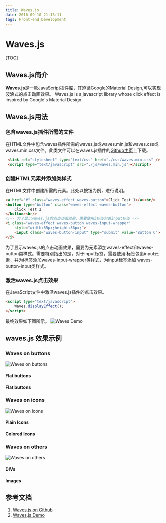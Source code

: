 ```yaml
---
title: Waves.js
date: 2016-09-10 21:13:11
tags: Front-end Development
---
```

# Waves.js
[TOC]
## Waves.js简介
**Waves.js**是一款JavaScript插件库，其遵循Google的[Material Design](https://material.google.com/),可以实现波浪式的点击动画效果。
Waves.js is a javascript library whose click effect is inspired by Google's Material Design.
## Waves.js用法
### 包含waves.js插件所需的文件
在HTML文件中包含waves插件所需的waves.js或waves.min.js和waves.css或waves.min.css文件。此类文件可以在waves.js插件的[Github主页](https://github.com/fians/Waves)上下载。

```  html
 <link rel="stylesheet" type="text/css" href="./css/waves.min.css" />
 <script type="text/javascript" src="./js/waves.min.js"></script>

```
### 创建HTML元素并添加类样式
在HTML文件中创建所需的元素。此处以按钮为例，进行说明。

```  html
<a href="#" class="waves-effect waves-button">Click Test 1</a><br/>
<button type="button" class="waves-effect waves-button">
	Click Test 2
</button><br/>
<!-- 为了显示waves.js的点击动画效果，需要使用i标签包裹input标签 -->
<i class="waves-effect waves-button waves-input-wrapper" 
	style="width:85px;height:36px;">
    <input class="waves-button-input" type="submit" value="Button C">
</i>

```
为了显示waves.js的点击动画效果，需要为元素添加waves-effect和waves-button类样式。需要特别指出的是，对于input标签，需要使用i标签包裹input元素，并为i标签添加waves-input-wrapper类样式，为input标签添加
waves-button-input类样式。

### 激活waves.js点击效果
在JavaScript文件中激活waves.js插件的点击效果。

``` html
<script type="text/javascript">
    Waves.displayEffect();
</script>

```

最终效果如下图所示。
![Waves Demo](http://oda53d5ps.bkt.clouddn.com/waves.js-1.gif)

## waves.js 效果示例
### Waves on buttons
![Waves on buttons](http://oda53d5ps.bkt.clouddn.com/waves.js-2.gif)
#### Flat buttons
#### Flat buttons
### Waves on icons
![Waves on icons](http://oda53d5ps.bkt.clouddn.com/waves.js-3.gif)
#### Plain Icons 
#### Colored Icons 
### Waves on others
![Waves on others](http://oda53d5ps.bkt.clouddn.com/waves.js-4.gif)
#### DIVs
#### Images



## 参考文档
1. [Waves.js on Github](https://github.com/fians/Waves)
2. [Waves.js Demo](http://www.yyyweb.com/demo/waves/index.html#)